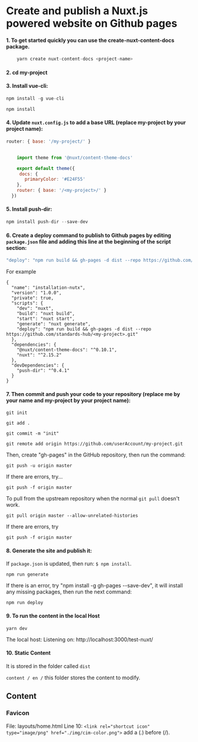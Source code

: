 # Create and publish a Nuxt.js powered website on Github pages
#### 1.  To get started quickly you can use the create-nuxt-content-docs package.

```js
    yarn create nuxt-content-docs <project-name>
```
    
#### 2.	cd my-project
#### 3.	Install vue-cli:
```js
npm install -g vue-cli
```
```js
npm install
```
#### 4.	Update `nuxt.config.js` to add a base URL (replace my-project by your project name):
```js
router: { base: '/my-project/' }
```
    
```js
    
    import theme from '@nuxt/content-theme-docs'

    export default theme({
     docs: {
       primaryColor: '#E24F55'
    },
    router: { base: '/<my-project>/' }
  })
```
    
#### 5.	Install push-dir:
```js
npm install push-dir --save-dev
```
#### 6.	Create a deploy command to publish to Github pages by editing `package.json` file and adding this line at the beginning of the script section:
```js
"deploy": "npm run build && gh-pages -d dist --repo https://github.com/standards-hub/<my-project>.git"
```
    
For example

```
{
  "name": "installation-nutx",
  "version": "1.0.0",
  "private": true,
  "scripts": {
    "dev": "nuxt",
    "build": "nuxt build",
    "start": "nuxt start",
    "generate": "nuxt generate",
    "deploy": "npm run build && gh-pages -d dist --repo https://github.com/standards-hub/<my-project>.git"
  },
  "dependencies": {
    "@nuxt/content-theme-docs": "^0.10.1",
    "nuxt": "^2.15.2"
  },
  "devDependencies": {
    "push-dir": "^0.4.1"
  }
}
```

#### 7.	Then commit and push your code to your repository (replace me by your name and my-project by your project name):
```
git init
```
```
git add .
```
```
git commit -m "init"
```
```
git remote add origin https://github.com/userAccount/my-project.git
```

Then, create "gh-pages" in the GitHub repository, then run the command:
      
```
git push -u origin master
```
If there are errors, try...

```
git push -f origin master
```
      
To pull from the upstream repository when the normal `git pull` doesn't work.

```
git pull origin master --allow-unrelated-histories
```
      
If there are errors, try 

```
git push -f origin master
```
 
#### 8.	Generate the site and publish it:
If `package.json` is updated, then run: `$ npm install`.

```
npm run generate
```
    
If there is an error, try "npm install -g gh-pages --save-dev", it will install any missing packages, then run the next command:
    
```
npm run deploy
```

#### 9. To run the content in the local Host

```
yarn dev
```
    
The local host: Listening on: http://localhost:3000/test-nuxt/
 
#### 10. Static Content
It is stored in the folder called `dist`

`content / en /` this folder stores the content to modify.
    
## Content

### Favicon
File: layouts/home.html
Line 10: `<link rel="shortcut icon" type="image/png" href="./img/cim-color.png">`  add a (.) before (/).
